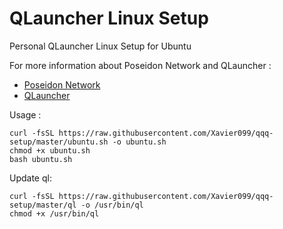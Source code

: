 <h1>QLauncher Linux Setup</h1>

Personal QLauncher Linux Setup for Ubuntu

For more information about Poseidon Network and QLauncher :
* [Poseidon Network](https://poseidon.network)
* [QLauncher](https://github.com/poseidon-network/qlauncher-linux)

Usage :
```
curl -fsSL https://raw.githubusercontent.com/Xavier099/qqq-setup/master/ubuntu.sh -o ubuntu.sh
chmod +x ubuntu.sh
bash ubuntu.sh
```

Update ql:
```
curl -fsSL https://raw.githubusercontent.com/Xavier099/qqq-setup/master/ql -o /usr/bin/ql
chmod +x /usr/bin/ql
```

